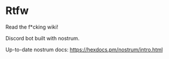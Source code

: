 # Rtfw

Read the f*cking wiki!

Discord bot built with nostrum.


Up-to-date nostrum docs: https://hexdocs.pm/nostrum/intro.html